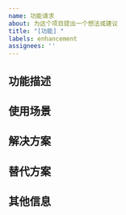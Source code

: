 ```yaml
---
name: 功能请求
about: 为这个项目提出一个想法或建议
title: "[功能] "
labels: enhancement
assignees: ''
---
```


## 功能描述
<!-- 简洁描述你想要的功能 -->

## 使用场景
<!-- 描述什么情况下会用到这个功能，以及它如何帮助用户 -->

## 解决方案
<!-- 描述你希望如何实现这个功能 -->

## 替代方案
<!-- 描述你考虑过的任何替代解决方案或功能 -->

## 其他信息
<!-- 添加关于功能请求的任何其他上下文或截图 -->
